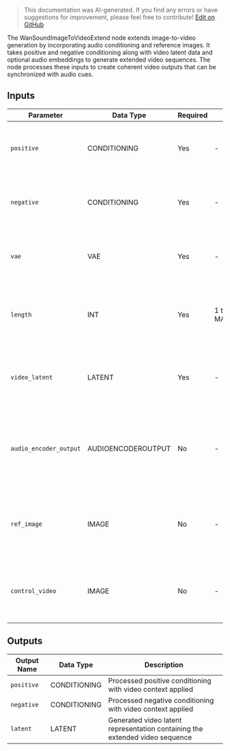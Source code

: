 > This documentation was AI-generated. If you find any errors or have suggestions for improvement, please feel free to contribute! [Edit on GitHub](https://github.com/Comfy-Org/embedded-docs/blob/main/comfyui_embedded_docs/docs/WanSoundImageToVideoExtend/en.md)

The WanSoundImageToVideoExtend node extends image-to-video generation by incorporating audio conditioning and reference images. It takes positive and negative conditioning along with video latent data and optional audio embeddings to generate extended video sequences. The node processes these inputs to create coherent video outputs that can be synchronized with audio cues.

## Inputs

| Parameter | Data Type | Required | Range | Description |
|-----------|-----------|----------|-------|-------------|
| `positive` | CONDITIONING | Yes | - | Positive conditioning prompts that guide what the video should include |
| `negative` | CONDITIONING | Yes | - | Negative conditioning prompts that specify what the video should avoid |
| `vae` | VAE | Yes | - | Variational Autoencoder used for encoding and decoding video frames |
| `length` | INT | Yes | 1 to MAX_RESOLUTION | Number of frames to generate for the video sequence (default: 77, step: 4) |
| `video_latent` | LATENT | Yes | - | Initial video latent representation that serves as the starting point for extension |
| `audio_encoder_output` | AUDIOENCODEROUTPUT | No | - | Optional audio embeddings that can influence video generation based on sound characteristics |
| `ref_image` | IMAGE | No | - | Optional reference image that provides visual guidance for the video generation |
| `control_video` | IMAGE | No | - | Optional control video that can guide the motion and style of the generated video |

## Outputs

| Output Name | Data Type | Description |
|-------------|-----------|-------------|
| `positive` | CONDITIONING | Processed positive conditioning with video context applied |
| `negative` | CONDITIONING | Processed negative conditioning with video context applied |
| `latent` | LATENT | Generated video latent representation containing the extended video sequence |
